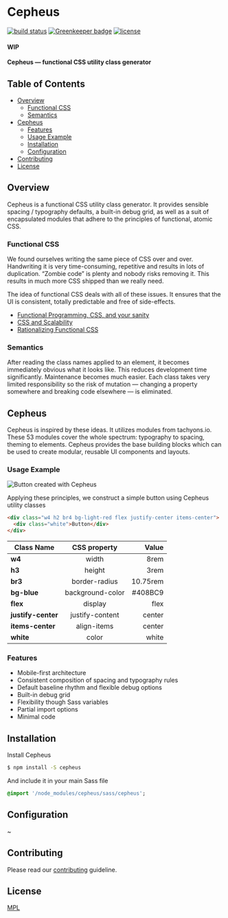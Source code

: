# Cepheus

[![build status](https://secure.travis-ci.org/escapace/cepheus.png)](https://travis-ci.org/escapace/cepheus)
[![Greenkeeper badge](https://badges.greenkeeper.io/escapace/cepheus.svg)](https://greenkeeper.io/)
[![license](https://img.shields.io/badge/license-Mozilla%20Public%20License%20Version%202.0-blue.svg)]()

#### WIP
**Cepheus — functional CSS utility class generator**

## Table of Contents

-   [Overview](#overview)
    -   [Functional CSS](#functional-css)
    -   [Semantics](#semantics)
-   [Cepheus](#cepheus)
    -   [Features](#features)
    -   [Usage Example](#usage-example)
    -   [Installation](#installation)
    -   [Configuration](#configuration)
-   [Contributing](#contributing)
-   [License](#license)

## Overview
Cepheus is a functional CSS utility class generator. It provides sensible spacing / typography defaults, a built-in debug grid, as well as a suit of encapsulated modules that adhere to the principles of functional, atomic CSS.

### Functional CSS

We found ourselves writing the same piece of CSS over and over. Handwriting it is very time-consuming, repetitive and results in lots of duplication. “Zombie code” is plenty and nobody risks removing it. This results in much more CSS shipped than we really need.   

The idea of functional CSS deals with all of these issues.  It ensures that the UI is consistent, totally predictable and free of side-effects.
- [Functional Programming, CSS, and your sanity](http://jon.gold/2015/07/functional-css/)  
- [CSS and Scalability](http://mrmrs.github.io/writing/2016/03/24/scalable-css/)
- [Rationalizing Functional CSS](https://marcelosomers.com/writing/rationalizing-functional-css/)

### Semantics

After reading the class names applied to an element, it becomes immediately obvious what it looks like. This reduces development time significantly. Maintenance becomes much easier. Each class takes very limited responsibility so the risk of mutation — changing a property somewhere and breaking code elsewhere — is eliminated.

## Cepheus

Cepheus is inspired by these ideas. It utilizes modules from tachyons.io. These 53 modules cover the whole spectrum: typography to spacing, theming to elements. Cepheus provides the base building blocks which can be used to create modular, reusable UI components and layouts.

### Usage Example

![Button created with Cepheus](https://i.imgur.com/qqlx3ZV.png)

Applying these principles, we construct a simple button using Cepheus utility classes

``` html
<div class="w4 h2 br4 bg-light-red flex justify-center items-center">
  <div class="white">Button</div>
</div>
```

| Class Name          | CSS property           | Value         |
|---------------------|:----------------------:| -------------:|
| **w4**              | width                  | 8rem          |
| **h3**              | height                 | 3rem          |
| **br3**             | border-radius          | 10.75rem      |
| **bg-blue**         | background-color       | #408BC9       |
| **flex**            | display                | flex          |
| **justify-center**  | justify-content        | center        |
| **items-center**    | align-items            | center        |
| **white**           | color                  | white         |

### Features

- Mobile-first architecture
- Consistent composition of spacing and typography rules
- Default baseline rhythm and flexible debug options
- Built-in debug grid
- Flexibility though Sass variables
- Partial import options
- Minimal code


## Installation

Install Cepheus
``` bash
$ npm install -S cepheus 
```

And include it in your main Sass file
``` sass
@import '/node_modules/cepheus/sass/cepheus';
```

## Configuration
~

## Contributing
Please read our [contributing](https://github.com/paerallax/contributing) guideline.

## License
[MPL](https://www.mozilla.org/en-US/MPL/2.0/)
